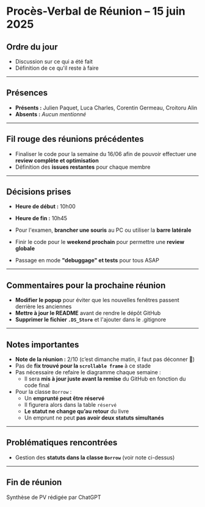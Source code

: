 # Procès-Verbal de Réunion – 15 juin 2025

## Ordre du jour
- Discussion sur ce qui a été fait
- Définition de ce qu'il reste à faire

---

## Présences
- **Présents :** Julien Paquet, Luca Charles, Corentin Germeau, Croitoru Alin  
- **Absents :** *Aucun mentionné*

---

## Fil rouge des réunions précédentes
- Finaliser le code pour la semaine du 16/06 afin de pouvoir effectuer une **review complète et optimisation**
- Définition des **issues restantes** pour chaque membre

---

## Décisions prises
- **Heure de début :** 10h00  
- **Heure de fin :** 10h45

- Pour l'examen, **brancher une souris** au PC ou utiliser la **barre latérale**
- Finir le code pour le **weekend prochain** pour permettre une **review globale**
- Passage en mode **"debuggage" et tests** pour tous ASAP

---

## Commentaires pour la prochaine réunion
- **Modifier le popup** pour éviter que les nouvelles fenêtres passent derrière les anciennes
- **Mettre à jour le README** avant de rendre le dépôt GitHub
- **Supprimer le fichier `.DS_Store`** et l'ajouter dans le .gitignore

---

## Notes importantes

- **Note de la réunion :** 2/10 (c’est dimanche matin, il faut pas déconner 🙁)
- Pas de **fix trouvé pour la `scrollable frame`** à ce stade
- Pas nécessaire de refaire le diagramme chaque semaine :
  - Il sera **mis à jour juste avant la remise** du GitHub en fonction du code final
- Pour la classe `Borrow` :
  - Un **emprunté peut être réservé**
  - Il figurera alors dans la table `réservé`
  - **Le statut ne change qu’au retour** du livre
  - Un emprunt ne peut **pas avoir deux statuts simultanés**

---

## Problématiques rencontrées

- Gestion des **statuts dans la classe `Borrow`** (voir note ci-dessus)

---

## Fin de réunion
Synthèse de PV rédigée par ChatGPT
